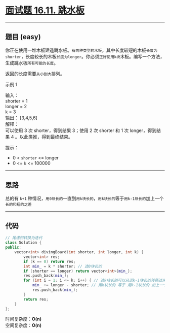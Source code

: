 # [面试题 16.11. 跳水板](https://leetcode.cn/problems/diving-board-lcci/description/)

---

## 题目 (easy)

你正在使用一堆木板建造跳水板。`有两种类型的木板`，其中长度较短的木板`长度为shorter`，长度较长的木板`长度为longer`。你必须`正好使用k块`木板。编写一个方法，生成跳水板`所有可能的长度`。  

返回的长度需要`从小到大`排列。  

示例 1  

输入：  
shorter = 1  
longer = 2  
k = 3  
输出： [3,4,5,6]  
解释：  
可以使用 3 次 shorter，得到结果 3；使用 2 次 shorter 和 1 次 longer，得到结果 4 。以此类推，得到最终结果。  

提示：  

- 0 < `shorter` <= longer
- 0 <= `k` <= 100000

---

## 思路

总的有 `k+1` 种情况，`用0块长的`一直到`用k块长的`，`用k块长的`等于`用k-1块长的`加上一个`长的和短的之差`

---

## 代码

```C++
// 尾递归转换为迭代
class Solution {
public:
    vector<int> divingBoard(int shorter, int longer, int k) {
        vector<int> res;
        if (k == 0) return res;
        int min_ = k * shorter; // 选0块长的
        if (shorter == longer) return vector<int>{min_};
        res.push_back(min_);
        for (int i = 1; i <= k; i++) { // 选k块长的可以从选k-1块长的转移过来
            min_ += longer - shorter; // 用k块长的 等于 用k-1块长的 加上一个 长的和短的之差
            res.push_back(min_);
        }
        return res;
    }
};
```

时间复杂度：**O(n)**  
空间复杂度：**O(n)**
